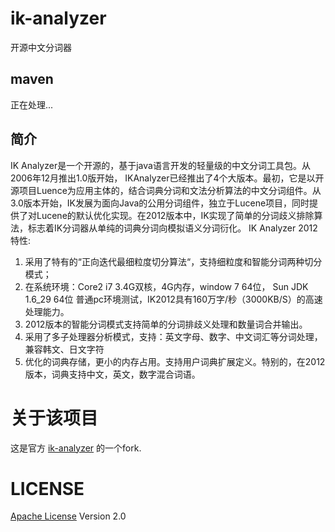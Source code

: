 ik-analyzer
============
开源中文分词器

maven
-----
正在处理...

简介
---

IK Analyzer是一个开源的，基于java语言开发的轻量级的中文分词工具包。从2006年12月推出1.0版开始， IKAnalyzer已经推出了4个大版本。最初，它是以开源项目Luence为应用主体的，结合词典分词和文法分析算法的中文分词组件。从3.0版本开始，IK发展为面向Java的公用分词组件，独立于Lucene项目，同时提供了对Lucene的默认优化实现。在2012版本中，IK实现了简单的分词歧义排除算法，标志着IK分词器从单纯的词典分词向模拟语义分词衍化。
IK Analyzer 2012特性:

1. 采用了特有的“正向迭代最细粒度切分算法“，支持细粒度和智能分词两种切分模式；
2. 在系统环境：Core2 i7 3.4G双核，4G内存，window 7 64位， Sun JDK 1.6_29 64位 普通pc环境测试，IK2012具有160万字/秒（3000KB/S）的高速处理能力。
3. 2012版本的智能分词模式支持简单的分词排歧义处理和数量词合并输出。
4. 采用了多子处理器分析模式，支持：英文字母、数字、中文词汇等分词处理，兼容韩文、日文字符
5. 优化的词典存储，更小的内存占用。支持用户词典扩展定义。特别的，在2012版本，词典支持中文，英文，数字混合词语。

关于该项目
=========
这是官方 [ik-analyzer](https://code.google.com/p/ik-analyzer/) 的一个fork.

LICENSE
========
[Apache License](http://www.apache.org/licenses/) Version 2.0